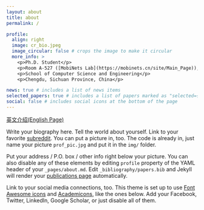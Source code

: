```yaml
---
layout: about
title: about
permalink: /

profile:
  align: right
  image: cr_bio.jpeg
  image_circular: false # crops the image to make it circular
  more_info: >
    <p>Ph.D. Student</p>
    <p>Room A-527 ([MobiNets Lab](https://mobinets.cn/site/Main_Page)), Num. 4 Research Building, Qingshuihe Campus</p>
    <p>School of Computer Science and Engineering</p>
    <p>Chengdu, Sichuan Province, China</p>

news: true # includes a list of news items
selected_papers: true # includes a list of papers marked as "selected={true}"
social: false # includes social icons at the bottom of the page
---
```

[英文介绍(English Page)](https://crongbx.github.io/aboutcn) 

Write your biography here. Tell the world about yourself. Link to your favorite [subreddit](http://reddit.com). You can put a picture in, too. The code is already in, just name your picture `prof_pic.jpg` and put it in the `img/` folder.

Put your address / P.O. box / other info right below your picture. You can also disable any of these elements by editing `profile` property of the YAML header of your `_pages/about.md`. Edit `_bibliography/papers.bib` and Jekyll will render your [publications page](/al-folio/publications/) automatically.

Link to your social media connections, too. This theme is set up to use [Font Awesome icons](https://fontawesome.com/) and [Academicons](https://jpswalsh.github.io/academicons/), like the ones below. Add your Facebook, Twitter, LinkedIn, Google Scholar, or just disable all of them.

